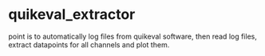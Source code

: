 # quikeval_extractor
point is to automatically log files from quikeval software, then read log files, extract datapoints for all channels and plot them.
